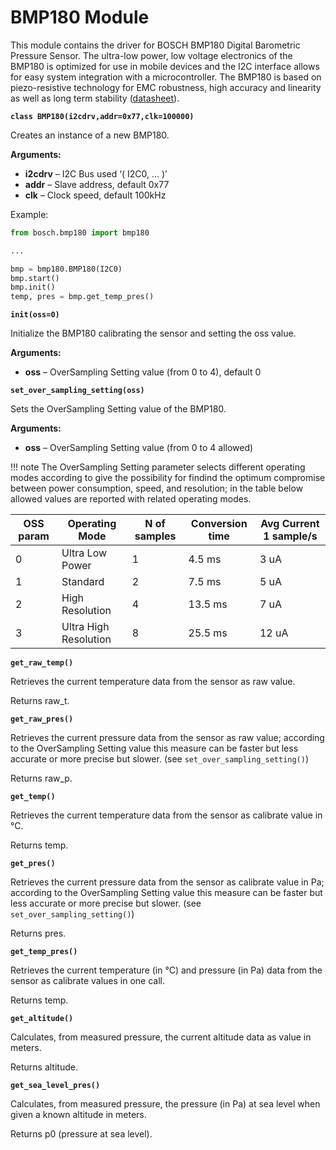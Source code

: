 # BMP180 Module

This module contains the driver for BOSCH BMP180 Digital Barometric Pressure Sensor. The ultra-low power, low voltage electronics of the BMP180 is optimized for use in mobile devices and the I2C interface allows for easy system integration with a microcontroller. The BMP180 is based on piezo-resistive technology for EMC robustness, high accuracy and linearity as well as long term stability ([datasheet](https://ae-bst.resource.bosch.com/media/_tech/media/datasheets/BST-BMP180-DS000-121.pdf)).


**`class BMP180(i2cdrv,addr=0x77,clk=100000)`**

Creates an instance of a new BMP180.


**Arguments:**
    

 - **i2cdrv** – I2C Bus used ‘( I2C0, … )’
 - **addr** – Slave address, default 0x77
 - **clk** – Clock speed, default 100kHz

Example:

```py
from bosch.bmp180 import bmp180

...

bmp = bmp180.BMP180(I2C0)
bmp.start()
bmp.init()
temp, pres = bmp.get_temp_pres()
```


**`init(oss=0)`**

Initialize the BMP180 calibrating the sensor and setting the oss value.


**Arguments:**

 - **oss** – OverSampling Setting value (from 0 to 4), default 0

**`set_over_sampling_setting(oss)`**

Sets the OverSampling Setting value of the BMP180.


**Arguments:**

 - **oss** – OverSampling Setting value (from 0 to 4 allowed)

!!! note
	The OverSampling Setting parameter selects different operating modes according to give the possibility for findind the optimum compromise between power consumption, speed, and resolution; in the table below allowed values are reported with related operating modes.
	
| OSS param | Operating Mode        | N of samples | Conversion time | Avg Current 1 sample/s |
|-----------|-----------------------|--------------|-----------------|------------------------|
| 0         | Ultra Low Power       | 1            | 4.5 ms          | 3 uA                   |
| 1         | Standard              | 2            | 7.5 ms          | 5 uA                   |
| 2         | High Resolution       | 4            | 13.5 ms         | 7 uA                   |
| 3         | Ultra High Resolution | 8            | 25.5 ms         | 12 uA                  |

**`get_raw_temp()`**

Retrieves the current temperature data from the sensor as raw value.

Returns raw_t.


**`get_raw_pres()`**

Retrieves the current pressure data from the sensor as raw value; according to the OverSampling Setting value this measure can be faster but less accurate or more precise but slower. (see `set_over_sampling_setting()`)

Returns raw_p.

**`get_temp()`**

Retrieves the current temperature data from the sensor as calibrate value in °C.

Returns temp.


**`get_pres()`**

Retrieves the current pressure data from the sensor as calibrate value in Pa; according to the OverSampling Setting value this measure can be faster but less accurate or more precise but slower. (see `set_over_sampling_setting()`)

Returns pres.


**`get_temp_pres()`**

Retrieves the current temperature (in °C) and pressure (in Pa) data from the sensor as calibrate values in one call.

Returns temp.

**`get_altitude()`**

Calculates, from measured pressure, the current altitude data as value in meters.

Returns altitude.

**`get_sea_level_pres()`**

Calculates, from measured pressure, the pressure (in Pa) at sea level when given a known altitude in meters.

Returns p0 (pressure at sea level).
<!--stackedit_data:
eyJoaXN0b3J5IjpbMTY5Mjc5NDk1MCwzNTM2MDgwM119
-->
